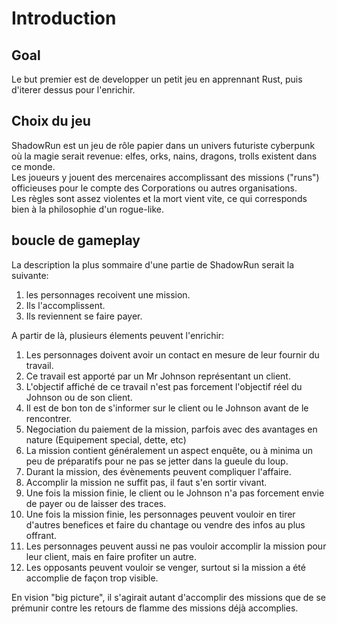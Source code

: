 # Introduction  

## Goal  
Le but premier est de developper un petit jeu en apprennant Rust, puis d'iterer dessus pour l'enrichir.  

## Choix du jeu
ShadowRun est un jeu de rôle papier dans un univers futuriste cyberpunk où la magie serait revenue: elfes, orks, nains, dragons, trolls existent dans ce monde.  
Les joueurs y jouent des mercenaires accomplissant des missions ("runs") officieuses pour le compte des Corporations ou autres organisations.  
Les règles sont assez violentes et la mort vient vite, ce qui corresponds bien à la philosophie d'un rogue-like.  

## boucle de gameplay  

La description la plus sommaire d'une partie de ShadowRun serait la suivante:  
1. les personnages recoivent une mission.  
2. Ils l'accomplissent.  
3. Ils reviennent se faire payer.  

A partir de là, plusieurs élements peuvent l'enrichir:  
1. Les personnages doivent avoir un contact en mesure de leur fournir du travail.
2. Ce travail est apporté par un Mr Johnson représentant un client.
3. L'objectif affiché de ce travail n'est pas forcement l'objectif réel du Johnson ou de son client.
4. Il est de bon ton de s'informer sur le client ou le Johnson avant de le rencontrer.
5. Negociation du paiement de la mission, parfois avec des avantages en nature (Equipement special, dette, etc)
6. La mission contient généralement un aspect enquête, ou à minima un peu de préparatifs pour ne pas se jetter dans la gueule du loup.
7. Durant la mission, des évènements peuvent compliquer l'affaire.
8. Accomplir la mission ne suffit pas, il faut s'en sortir vivant.
9. Une fois la mission finie, le client ou le Johnson n'a pas forcement envie de payer ou de laisser des traces.
10. Une fois la mission finie, les personnages peuvent vouloir en tirer d'autres benefices et faire du chantage ou vendre des infos au plus offrant.
11. Les personnages peuvent aussi ne pas vouloir accomplir la mission pour leur client, mais en faire profiter un autre.
12. Les opposants peuvent vouloir se venger, surtout si la mission a été accomplie de façon trop visible.  

En vision "big picture", il s'agirait autant d'accomplir des missions que de se prémunir contre les retours de flamme des missions déjà accomplies.  


